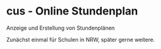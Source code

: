 cus - Online Stundenplan
========================
Anzeige und Erstellung von Stundenplänen

Zunächst einmal für Schulen in NRW, später gerne weitere.
